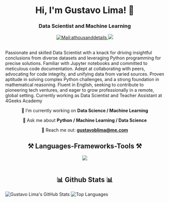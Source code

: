 <h1 align="center">Hi, I'm Gustavo Lima! 👋</h1>

<h3 align="center">Data Scientist and Machine Learning</h3>


<div align="center"> 
  <a href="mailto:gustavoblima@me.com">
    <img src="https://img.shields.io/badge/-Mail-white?style=for-the-badge&logo=gmail&logoColor=white&logoColor=white&link=gustavoblima@me.com"alt="Mail:athousanddetails">
  </a>
  <a href="https://www.linkedin.com/in/gustavoborgeslima/" target="_blank">
    <img src="https://img.shields.io/badge/LinkedIn-0077B5?style=for-the-badge&logo=linkedin&logoColor=white" target="_blank" />
  </a>
</div>

<br> 

Passionate and skilled Data Scientist with a knack for driving insightful conclusions from diverse datasets and leveraging Python programming for precise solutions. Familiar with Jupyter notebooks and committed to meticulous code documentation. Adept at collaborating with peers, advocating for code integrity, and unifying data from varied sources. Proven aptitude in solving complex Python challenges, and a strong foundation in mathematical reasoning. Fluent in English, seeking to contribute to pioneering tech ventures, and eager to grow professionally in a remote, global setting.
Currently working as Data Scientist and Teacher Assistant at 4Geeks Academy

<div align="center">
 
🔭 I’m currently working on **Data Science / Machine Learning**
 
💬 Ask me about **Python / Machine Learning / Data Science**

📧 Reach me out: **gustavoblima@me.com**

 </div>

<h2 align="center">⚒️ Languages-Frameworks-Tools ⚒️</h2>
<div align="center">
    <img src="https://skillicons.dev/icons?i=python,flask,mysql,sqlite,tensorflow,sklearn,pytorch,opencv,github,git,fastapi,html,css,vscode,linux,discord" />
</div>

<br/>

<h2 align="center">📊 Github Stats 📊</h2>

![Gustavo Lima's GitHub Stats](https://github-readme-stats.vercel.app/api?username=athousanddetails&show_icons=true&theme=radical)
![Top Languages](https://github-readme-stats.vercel.app/api/top-langs/?username=athousanddetails&show_icons=true&theme=radical)
